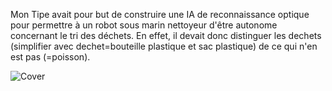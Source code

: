 Mon Tipe avait pour but de construire une IA de reconnaissance optique pour permettre à un robot sous marin nettoyeur d'être autonome concernant le tri
des déchets. En effet, il devait donc distinguer les dechets (simplifier avec dechet=bouteille plastique et sac plastique) de ce qui n'en est pas (=poisson).


![Cover](https://github.com/HugoKD/Mon_Tipe/blob/master/img_git/rn%20sch%C3%A9ma.PNG)
